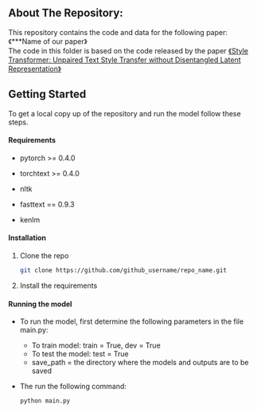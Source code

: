 ## About The Repository:
This repository contains the code and data for the following paper:\
《***Name of our paper》\
The code in this folder is based on the code released by the paper <a href="https://arxiv.org/abs/1905.05621">《Style Transformer: Unpaired Text Style Transfer without Disentangled Latent Representation》</a>

<!-- GETTING STARTED -->
## Getting Started

To get a local copy up of the repository and run the model follow these steps.
<!--*****************************1. I shoukd check the fasttext version, 2.I need to remove the perplexity requirements (kenlm) and files about pplx and add my files -->
#### Requirements 

* pytorch >= 0.4.0

* torchtext >= 0.4.0

* nltk

* fasttext == 0.9.3

* kenlm

#### Installation

1. Clone the repo
   ```sh
   git clone https://github.com/github_username/repo_name.git
   ```
2. Install the requirements
<!--1. the type of the discriminator -->
#### Running the model
* To run the model, first determine the following parameters in the file main.py:
   * To train model: train = True,  dev = True
   * To test the model: test = True
   * save_path = the directory where the models and outputs are to be saved

* The run the following command:
   ```sh
   python main.py
   ```
